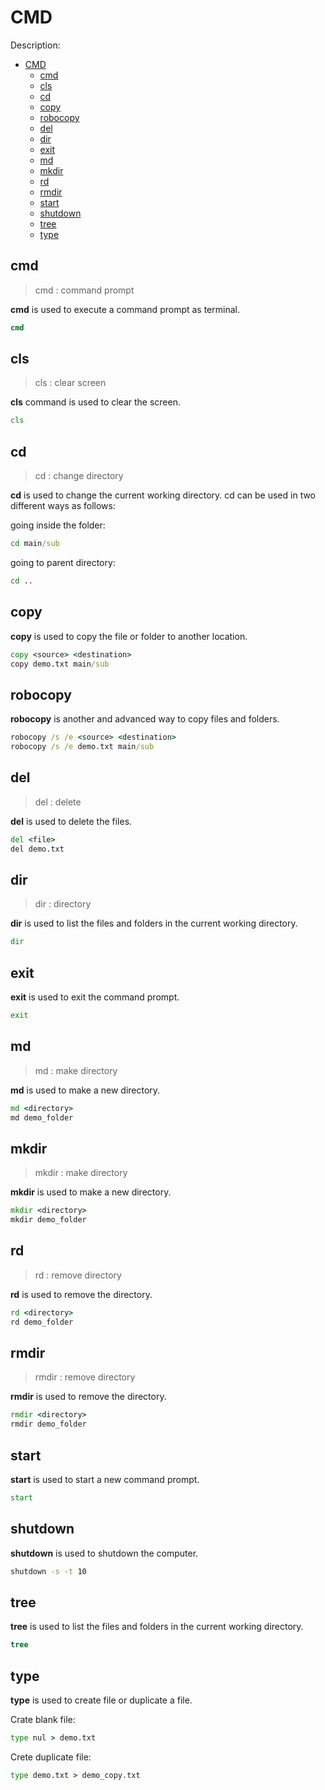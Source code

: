 # CMD

Description:

- [CMD](#cmd)
  - [cmd](#cmd-1)
  - [cls](#cls)
  - [cd](#cd)
  - [copy](#copy)
  - [robocopy](#robocopy)
  - [del](#del)
  - [dir](#dir)
  - [exit](#exit)
  - [md](#md)
  - [mkdir](#mkdir)
  - [rd](#rd)
  - [rmdir](#rmdir)
  - [start](#start)
  - [shutdown](#shutdown)
  - [tree](#tree)
  - [type](#type)

## cmd

> cmd
> : command prompt

**cmd** is used to execute a command prompt as terminal.

```cmd
cmd
```

## cls

> cls
> : clear screen

**cls** command is used to clear the screen.

```cmd
cls
```

## cd

> cd
> : change directory

**cd** is used to change the current working directory. cd can be used in two different ways as follows:

going inside the folder:

```cmd
cd main/sub
```

going to parent directory:

```cmd
cd ..
```

## copy

**copy** is used to copy the file or folder to another location.

```cmd
copy <source> <destination>
copy demo.txt main/sub
```

## robocopy

**robocopy** is another and advanced way to copy files and folders.

```cmd
robocopy /s /e <source> <destination>
robocopy /s /e demo.txt main/sub
```

## del

> del
> : delete

**del** is used to delete the files.

```cmd
del <file>
del demo.txt
```

## dir

> dir
> : directory

**dir** is used to list the files and folders in the current working directory.

```cmd
dir
```

## exit

**exit** is used to exit the command prompt.

```cmd
exit
```

## md

> md
> : make directory

**md** is used to make a new directory.

```cmd
md <directory>
md demo_folder
```

## mkdir

> mkdir
> : make directory

**mkdir** is used to make a new directory.

```cmd
mkdir <directory>
mkdir demo_folder
```

## rd

> rd
> : remove directory

**rd** is used to remove the directory.

```cmd
rd <directory>
rd demo_folder
```

## rmdir

> rmdir
> : remove directory

**rmdir** is used to remove the directory.

```cmd
rmdir <directory>
rmdir demo_folder
```

## start

**start** is used to start a new command prompt.

```cmd
start
```

## shutdown

**shutdown** is used to shutdown the computer.

```cmd
shutdown -s -t 10
```

## tree

**tree** is used to list the files and folders in the current working directory.

```cmd
tree
```

## type

**type** is used to create file or duplicate a file.

Crate blank file:

```cmd
type nul > demo.txt
```

Crete duplicate file:

```cmd
type demo.txt > demo_copy.txt
```
